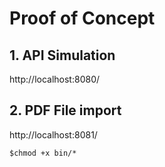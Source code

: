 # Proof of Concept


## 1. API Simulation
http://localhost:8080/

## 2. PDF File import
http://localhost:8081/

```
$chmod +x bin/*
```

